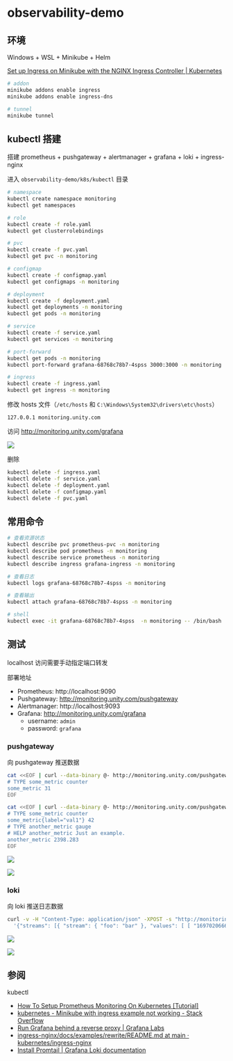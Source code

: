 # observability-demo

## 环境

Windows + WSL + Minikube + Helm

[Set up Ingress on Minikube with the NGINX Ingress Controller | Kubernetes](https://kubernetes.io/docs/tasks/access-application-cluster/ingress-minikube/)

```bash
# addon
minikube addons enable ingress
minikube addons enable ingress-dns

# tunnel
minikube tunnel
```

## kubectl 搭建

搭建 prometheus + pushgateway + alertmanager + grafana + loki + ingress-nginx

进入 `observability-demo/k8s/kubectl` 目录

```bash
# namespace
kubectl create namespace monitoring
kubectl get namespaces

# role
kubectl create -f role.yaml
kubectl get clusterrolebindings

# pvc
kubectl create -f pvc.yaml
kubectl get pvc -n monitoring

# configmap
kubectl create -f configmap.yaml
kubectl get configmaps -n monitoring

# deployment
kubectl create -f deployment.yaml
kubectl get deployments -n monitoring
kubectl get pods -n monitoring

# service
kubectl create -f service.yaml
kubectl get services -n monitoring

# port-forward
kubectl get pods -n monitoring
kubectl port-forward grafana-68768c78b7-4spss 3000:3000 -n monitoring

# ingress
kubectl create -f ingress.yaml
kubectl get ingress -n monitoring
```

修改 hosts 文件（`/etc/hosts` 和 `C:\Windows\System32\drivers\etc\hosts`）

```
127.0.0.1 monitoring.unity.com
```

访问 http://monitoring.unity.com/grafana

![](images/grafana.png)

删除

```bash
kubectl delete -f ingress.yaml
kubectl delete -f service.yaml
kubectl delete -f deployment.yaml
kubectl delete -f configmap.yaml
kubectl delete -f pvc.yaml
```

## 常用命令

```bash
# 查看资源状态
kubectl describe pvc prometheus-pvc -n monitoring
kubectl describe pod prometheus -n monitoring
kubectl describe service prometheus -n monitoring
kubectl describe ingress grafana-ingress -n monitoring

# 查看日志
kubectl logs grafana-68768c78b7-4spss -n monitoring

# 查看输出
kubectl attach grafana-68768c78b7-4spss -n monitoring

# shell
kubectl exec -it grafana-68768c78b7-4spss  -n monitoring -- /bin/bash
```

## 测试

localhost 访问需要手动指定端口转发

部署地址
- Prometheus: http://localhost:9090
- Pushgateway: http://monitoring.unity.com/pushgateway
- Alertmanager: http://localhost:9093
- Grafana: http://monitoring.unity.com/grafana
  - username: `admin`
  - password: `grafana`

### pushgateway

向 pushgateway 推送数据

```bash
cat <<EOF | curl --data-binary @- http://monitoring.unity.com/pushgateway/metrics/job/some_job
# TYPE some_metric counter
some_metric 31
EOF

cat <<EOF | curl --data-binary @- http://monitoring.unity.com/pushgateway/metrics/job/some_job/instance/some_instance
# TYPE some_metric counter
some_metric{label="val1"} 42
# TYPE another_metric gauge
# HELP another_metric Just an example.
another_metric 2398.283
EOF
```

![](images/pushgateway.png)

![](images/grafana-metric.png)

### loki

向 loki 推送日志数据

```bash
curl -v -H "Content-Type: application/json" -XPOST -s "http://monitoring.unity.com/loki/loki/api/v1/push" --data-raw \
  '{"streams": [{ "stream": { "foo": "bar" }, "values": [ [ "1697020666000000000", "fizzbuzz" ] ] }]}'
```

![](images/loki-post.png)

![](images/grafana-loki.png)

## 参阅

kubectl
- [How To Setup Prometheus Monitoring On Kubernetes [Tutorial]](https://devopscube.com/setup-prometheus-monitoring-on-kubernetes/)
- [kubernetes - Minikube with ingress example not working - Stack Overflow](https://stackoverflow.com/questions/58561682/minikube-with-ingress-example-not-working)
- [Run Grafana behind a reverse proxy | Grafana Labs](https://grafana.com/tutorials/run-grafana-behind-a-proxy/)
- [ingress-nginx/docs/examples/rewrite/README.md at main · kubernetes/ingress-nginx](https://github.com/kubernetes/ingress-nginx/blob/main/docs/examples/rewrite/README.md)
- [Install Promtail | Grafana Loki documentation](https://grafana.com/docs/loki/latest/send-data/promtail/installation/)
